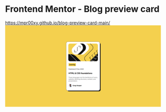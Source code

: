 # Frontend Mentor - Blog preview card
https://mpr00xy.github.io/blog-preview-card-main/
![Alt text](./preview.png)
